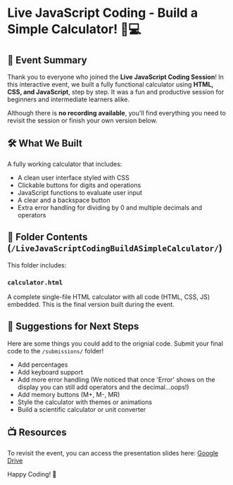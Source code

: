 # Live JavaScript Coding - Build a Simple Calculator! 🔢💻

## 📢 Event Summary

Thank you to everyone who joined the **Live JavaScript Coding Session**! In this interactive event, we built a fully functional calculator using **HTML, CSS, and JavaScript**, step by step. It was a fun and productive session for beginners and intermediate learners alike.

Although there is **no recording available**, you'll find everything you need to revisit the session or finish your own version below.

## 🛠️ What We Built

A fully working calculator that includes:

- A clean user interface styled with CSS
- Clickable buttons for digits and operations
- JavaScript functions to evaluate user input
- A clear and a backspace button
- Extra error handling for dividing by 0 and multiple decimals and operators

## 📂 Folder Contents (`/LiveJavaScriptCodingBuildASimpleCalculator/`)

This folder includes:

### `calculator.html`

A complete single-file HTML calculator with all code (HTML, CSS, JS) embedded. This is the final version built during the event.

## 🧠 Suggestions for Next Steps

Here are some things you could add to the orignial code. Submit your final code to the `/submissions/` folder!

- Add percentages
- Add keyboard support
- Add more error handling (We noticed that once 'Error' shows on the display you can still add operators and the decimal...oops!)
- Add memory buttons (M+, M-, MR)
- Style the calculator with themes or animations
- Build a scientific calculator or unit converter

## 📺 Resources

To revisit the event, you can access the presentation slides here: [Google Drive](https://drive.google.com/drive/folders/1tF1-VXENXe4mOPBa0ITNCqMg3m6mSoe7?usp=drive_link)

Happy Coding! 🚀